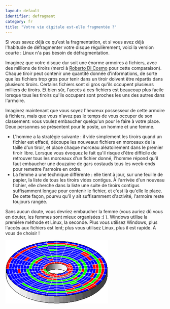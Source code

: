 ```yaml
---
layout: default
identifier: defragment
category: fr
title: "Votre vie digitale est-elle fragmentée ?"
---
```


Si vous savez déjà ce qu'est la fragmentation, et si vous avez déjà 
l'habitude de défragmenter votre disque régulièrement, voici la version 
courte : Linux n'a pas besoin de défragmentation.

Imaginez que votre disque dur soit une énorme armoires à fichiers, 
avec des millions de tiroirs (merci à <a 
href="http://www.pps.jussieu.fr/~dicosmo/">Roberto Di Cosmo</a> pour 
cette comparaison). Chaque tiroir peut contenir une quantité donnée 
d'informations, de sorte que les fichiers trop gros pour tenir dans un 
tiroir doivent être répartis dans plusieurs tiroirs. Certains fichiers 
sont si gros qu'ils occupent plusieurs milliers de tiroirs. Et bien sûr, 
l'accès à ces fichiers est beaucoup plus facile lorsque tous les tiroirs 
qu'ils occupent sont proches les uns des autres dans l'armoire. 

Imaginez maintenant que vous soyez l'heureux possesseur de cette 
armoire à fichiers, mais que vous n'avez pas le temps de vous 
occuper de son classement: vous voulez embaucher quelqu'un pour le 
faire à votre place. Deux personnes se présentent pour le poste, un 
homme et une femme.

<ul>

<li>L'homme a la stratégie suivante : il vide simplement les 
tiroirs quand un fichier est effacé, découpe les nouveaux fichiers 
en morceaux de la taille d'un tiroir, et place chaque morceau 
aléatoirement dans le premier tiroir libre. Lorsque vous évoquez le fait 
qu'il risque d'être difficile de retrouver tous les morceaux d'un 
fichier donné, l'homme répond qu'il faut embaucher une douzaine de gars 
costauds tous les week-ends pour remettre l'armoire en ordre.</li>

<li>La femme a une technique différente : elle tient à jour, sur une 
feuille de papier, la liste de tous les tiroirs vides contigus. 
À l'arrivée d'un nouveau fichier, elle cherche dans la liste une 
suite de tiroirs contigus suffisamment longue pour contenir le 
fichier, et c'est là qu'elle le place. De cette façon, pourvu qu'il y 
ait suffisamment d'activité, l'armoire reste toujours rangée. </li>

</ul>

Sans aucun doute, vous devriez embaucher la femme (vous auriez dû 
vous en douter, les femmes sont mieux organisées :) ). Windows utilise 
la première méthode et Linux, la seconde. Plus vous utilisez Windows, 
plus l'accès aux fichiers est lent; plus vous utilisez Linux, plus il 
est rapide. À vous de choisir ! 

<img src="/img/defragment.png" />




